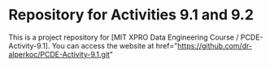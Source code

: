 # Repository for Activities 9.1 and 9.2
This is a project repository for [MIT XPRO Data Engineering Course / PCDE-Activity-9.1]. 
You can access the website at href="https://github.com/dr-alperkoc/PCDE-Activity-9.1.git" 
